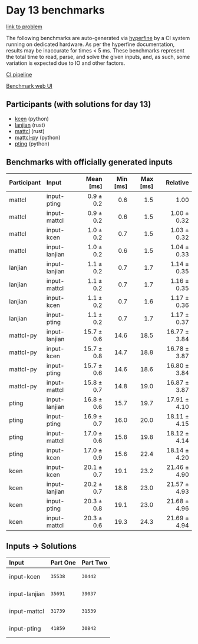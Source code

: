 # Day 13 benchmarks

[link to problem](https://adventofcode.com/2023/day/13)

The following benchmarks are auto-generated via
[hyperfine](https://github.com/sharkdp/hyperfine) by a CI system running on
dedicated hardware. As per the hyperfine documentation, results may be
inaccurate for times < 5 ms. These benchmarks represent the total time to read,
parse, and solve the given inputs, and, as such, some variation is expected due
to IO and other factors.

[CI pipeline](http://ci.papercode.net:8080/teams/main/pipelines/aoc2023)

[Benchmark web UI](https://aoc.ancalagon.black)


## Participants (with solutions for day 13)

- [kcen](https://github.com/kcen/aoc2023) (python)
- [lanjian](https://github.com/lanjian/aoc-2023) (rust)
- [mattcl](https://github.com/mattcl/aoc2023) (rust)
- [mattcl-py](https://github.com/mattcl/aoc2023-py) (python)
- [pting](https://github.com/pting/aoc2023) (python)


## Benchmarks with officially generated inputs

| Participant | Input | Mean [ms] | Min [ms] | Max [ms] | Relative |
|:---|:---|---:|---:|---:|---:|
| mattcl | input-pting | 0.9 ± 0.2 | 0.6 | 1.5 | 1.00 |
| mattcl | input-mattcl | 0.9 ± 0.2 | 0.6 | 1.5 | 1.00 ± 0.32 |
| mattcl | input-kcen | 1.0 ± 0.2 | 0.7 | 1.5 | 1.03 ± 0.32 |
| mattcl | input-lanjian | 1.0 ± 0.2 | 0.6 | 1.5 | 1.04 ± 0.33 |
| lanjian | input-lanjian | 1.1 ± 0.2 | 0.7 | 1.7 | 1.14 ± 0.35 |
| lanjian | input-mattcl | 1.1 ± 0.2 | 0.7 | 1.7 | 1.16 ± 0.35 |
| lanjian | input-kcen | 1.1 ± 0.2 | 0.7 | 1.6 | 1.17 ± 0.36 |
| lanjian | input-pting | 1.1 ± 0.2 | 0.7 | 1.7 | 1.17 ± 0.37 |
| mattcl-py | input-lanjian | 15.7 ± 0.6 | 14.6 | 18.5 | 16.77 ± 3.84 |
| mattcl-py | input-kcen | 15.7 ± 0.8 | 14.7 | 18.8 | 16.78 ± 3.87 |
| mattcl-py | input-pting | 15.7 ± 0.6 | 14.6 | 18.6 | 16.80 ± 3.84 |
| mattcl-py | input-mattcl | 15.8 ± 0.7 | 14.8 | 19.0 | 16.87 ± 3.87 |
| pting | input-lanjian | 16.8 ± 0.6 | 15.7 | 19.7 | 17.91 ± 4.10 |
| pting | input-pting | 16.9 ± 0.7 | 16.0 | 20.0 | 18.11 ± 4.15 |
| pting | input-mattcl | 17.0 ± 0.6 | 15.8 | 19.8 | 18.12 ± 4.14 |
| pting | input-kcen | 17.0 ± 0.9 | 15.6 | 22.4 | 18.14 ± 4.20 |
| kcen | input-kcen | 20.1 ± 0.7 | 19.1 | 23.2 | 21.46 ± 4.90 |
| kcen | input-lanjian | 20.2 ± 0.7 | 18.8 | 23.0 | 21.57 ± 4.93 |
| kcen | input-pting | 20.3 ± 0.8 | 19.1 | 23.0 | 21.68 ± 4.96 |
| kcen | input-mattcl | 20.3 ± 0.6 | 19.3 | 24.3 | 21.69 ± 4.94 |


## Inputs -> Solutions

| Input | Part One | Part Two |
|:---|:---|:---|
|input-kcen|<pre>35538</pre>|<pre>30442</pre>|
|input-lanjian|<pre>35691</pre>|<pre>39037</pre>|
|input-mattcl|<pre>31739</pre>|<pre>31539</pre>|
|input-pting|<pre>41859</pre>|<pre>30842</pre>|